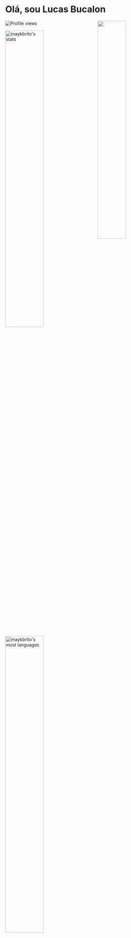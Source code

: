 <h1 align="left">Olá, sou Lucas Bucalon</h1>
<img align="right" width="42%" src="https://raw.githubusercontent.com/gist/LukasBD/d87e1cf0b54f592c2ee7616178dc5f86/raw/1faafd21db0ef8915e4bf5717a090a36d78e0593/githubcard.svg"/>
<p align="left"> <img src="https://komarev.com/ghpvc/?username=LukasBD&color=blue" alt="Profile views" /> </p>

<div >
<img width="49%" src="https://github-readme-stats.vercel.app/api?username=LukasBD&show_icons=true&theme=vision-friendly-dark" alt="maykbrito's stats"/>
<img width="49%" src="https://github-readme-stats.vercel.app/api/top-langs/?username=LukasBD&layout=compact&theme=vision-friendly-dark" alt="maykbrito's most languages"/>
</div>    
  
##

Skills 

![JavaScript](https://img.shields.io/badge/-JavaScript-05122A?style=flat&logo=javascript)&nbsp;
![Node.js](https://img.shields.io/badge/-Node.js-05122A?style=flat&logo=node.js)&nbsp;
![HTML](https://img.shields.io/badge/-HTML-05122A?style=flat&logo=HTML5)&nbsp;
![CSS](https://img.shields.io/badge/-CSS-05122A?style=flat&logo=CSS3&logoColor=1572B6)&nbsp;
![React](https://img.shields.io/badge/-React-05122A?style=flat&logo=react)&nbsp;
![Git](https://img.shields.io/badge/-Git-05122A?style=flat&logo=git)&nbsp;
![GitHub](https://img.shields.io/badge/-GitHub-05122A?style=flat&logo=github)&nbsp;
![Visual Studio Code](https://img.shields.io/badge/-Visual%20Studio%20Code-05122A?style=flat&logo=visual-studio-code&logoColor=007ACC)&nbsp;
![Figma](https://img.shields.io/badge/-Figma-05122A?style=flat&logo=figma)&nbsp;
![Next](https://img.shields.io/badge/-Next.js-05122A?style=flat&logo=next.js)&nbsp;

## 

Contatos

<p align="left" style="background:yellow">
<a href="https://www.linkedin.com/in/jo%C3%A3o-lucas-bucalon/" target="_blank">
  <img align="center" src="https://img.shields.io/badge/-Lucas Bucalon-05122A?style=flat&logo=linkedin" alt="linkedin"/>
</a>
<a href="https://instagram.com/lucas_bucalon" target="_blank">
 <img align="center" src="https://img.shields.io/badge/-lucas bucalon-05122A?style=flat&logo=instagram" alt="instagram"/>
</a>
<a href="https://facebook.com/lucasbucalon" target="_blank">
 <img align="center" src="https://img.shields.io/badge/-João Lucas-05122A?style=flat&logo=facebook" alt="facebook"/>
</a>
</p>
